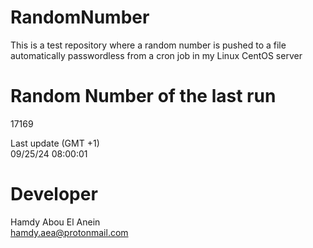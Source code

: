 # RandomNumber    
This is a test repository where a random number is pushed to a file automatically passwordless from a cron job in my Linux CentOS server    
# Random Number of the last run   
17169
      
Last update (GMT +1)    
09/25/24 08:00:01
# Developer    
Hamdy Abou El Anein   
hamdy.aea@protonmail.com
